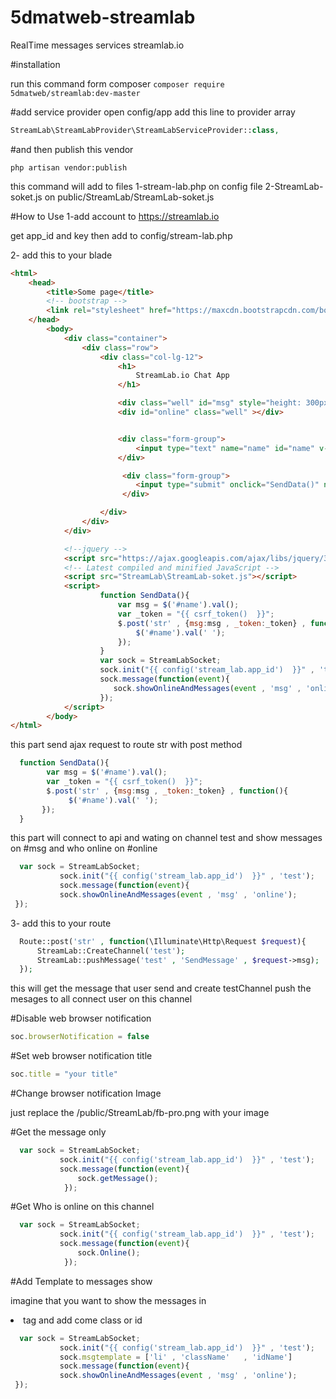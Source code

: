 # 5dmatweb-streamlab
RealTime messages services streamlab.io

#installation

run this command form composer
`composer require 5dmatweb/streamlab:dev-master`
  
  
 #add service provider 
 open config/app add this line to provider array
 
```php
StreamLab\StreamLabProvider\StreamLabServiceProvider::class,
```

#and then publish this vendor

`php artisan vendor:publish`
    
this command will add to files
1-stream-lab.php on config file
2-StreamLab-soket.js on public/StreamLab/StreamLab-soket.js

#How to Use
1-add account to https://streamlab.io

get app_id and key then add to config/stream-lab.php

2- add this to your blade 


```html
<html>
    <head>
        <title>Some page</title>
        <!-- bootstrap -->
        <link rel="stylesheet" href="https://maxcdn.bootstrapcdn.com/bootstrap/3.3.7/css/bootstrap.min.css" integrity="sha384-BVYiiSIFeK1dGmJRAkycuHAHRg32OmUcww7on3RYdg4Va+PmSTsz/K68vbdEjh4u" crossorigin="anonymous">
    </head>
        <body>
            <div class="container">
                <div class="row">
                    <div class="col-lg-12">
                        <h1>
                            StreamLab.io Chat App
                        </h1>

                        <div class="well" id="msg" style="height: 300px;overflow: auto"></div>
                        <div id="online" class="well" ></div>


                        <div class="form-group">
                            <input type="text" name="name" id="name" v-model="" class="form-control"/>
                        </div>

                         <div class="form-group">
                            <input type="submit" onclick="SendData()" name="submit" value="Submit" class="btn btn-default" />
                         </div>

                    </div>
                </div>
            </div>

            <!--jquery -->
            <script src="https://ajax.googleapis.com/ajax/libs/jquery/3.1.0/jquery.min.js"></script>
            <!-- Latest compiled and minified JavaScript -->
            <script src="StreamLab\StreamLab-soket.js"></script>
            <script>
                    function SendData(){
                        var msg = $('#name').val();
                        var _token = "{{ csrf_token()  }}";
                        $.post('str' , {msg:msg , _token:_token} , function(){
                            $('#name').val(' ');
                        });
                    }
                    var sock = StreamLabSocket;
                    sock.init("{{ config('stream_lab.app_id')  }}" , 'test');
                    sock.message(function(event){
                       sock.showOnlineAndMessages(event , 'msg' , 'online');
                    });
            </script>
        </body>
</html>
```

this part send ajax request to route str with post method

```javascript
  function SendData(){
        var msg = $('#name').val();
        var _token = "{{ csrf_token()  }}";
        $.post('str' , {msg:msg , _token:_token} , function(){
             $('#name').val(' ');
       });
  }         
 ```        
 
 this part will connect to api and wating on channel test and show messages on #msg and who online on #online
 
```javascript
  var sock = StreamLabSocket;
           sock.init("{{ config('stream_lab.app_id')  }}" , 'test');
           sock.message(function(event){
           sock.showOnlineAndMessages(event , 'msg' , 'online');
 });
```

3- add this to your route

```php
  Route::post('str' , function(\Illuminate\Http\Request $request){
      StreamLab::CreateChannel('test');
      StreamLab::pushMessage('test' , 'SendMessage' , $request->msg);
  });
```

this will get the message that user send and create testChannel push the mesages to all connect user on this channel

#Disable web browser notification 

```javascript
soc.browserNotification = false 
```

#Set web browser notification title 

```javascript
soc.title = "your title" 
```

#Change browser notification Image 

just replace the /public/StreamLab/fb-pro.png with your image

#Get the message only 

 
```javascript
  var sock = StreamLabSocket;
           sock.init("{{ config('stream_lab.app_id')  }}" , 'test');
           sock.message(function(event){
               sock.getMessage();
            });
```


#Get Who is online on this channel  

 
```javascript
  var sock = StreamLabSocket;
           sock.init("{{ config('stream_lab.app_id')  }}" , 'test');
           sock.message(function(event){
               sock.Online();
            });
```

#Add Template to messages show

imagine that you want to show the messages in <li> tag and add come class or id 

```javascript
  var sock = StreamLabSocket;
           sock.init("{{ config('stream_lab.app_id')  }}" , 'test');
           sock.msgtemplate = ['li' , 'className'   , 'idName']
           sock.message(function(event){
           sock.showOnlineAndMessages(event , 'msg' , 'online');
 });
```
